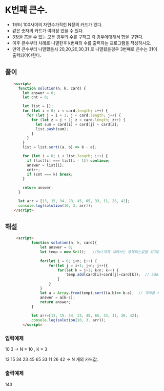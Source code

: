 # K번쨰 큰수.
- 1부터 100사이의 자연수가적힌 N장의 카드가 있다.
- 같은 숫자의 카드가 여러장 있을 수 있다.
- 3장을 뽑을 수 있는 모든 경우의 수를 구하고 각 경우에대해서 합을 구한다.
- 이후 큰수부터 차례로 나열한후 k번쨰의 수를 출력하는 프로그램을 작성하시오.
- 만약 큰수부터 나열했을시 20,20,20,30,31 로 나열됬을경우 3번쨰로 큰수는 31이 출력되어야한다.

## 풀이
```html 
    <script>
      function solution(n, k, card) {
        let answer = 0;
        let cnt = 0;

        let list = [];
        for (let i = 0; i < card.length; i++) {
          for (let j = i + 1; j < card.length; j++) {
            for (let z = j + 1; z < card.length; z++) {
              let sum = card[i] + card[j] + card[z];
              list.push(sum);
            }
          }
        }
        list = list.sort((a, b) => b - a);

        for (let i = 0; i < list.length; i++) {
          if (list[i] === list[i - 1]) continue;
          answer = list[i];
          cnt++;
          if (cnt === k) break;
        }

        return answer;
      }

      let arr = [13, 15, 34, 23, 45, 65, 33, 11, 26, 42];
      console.log(solution(10, 3, arr));
    </script>
   ```
   
## 해설 
```html
     <script>
            function solution(n, k, card){
                let answer = 0;
                let temp = new Set();   //Set객체 내에서는 중복되는값을 갖지않는다.
                
                for(let i = 0; i<n; i++) {
                    for(let j = i+1; j<n; j++){
                        for(let k = j+1; k<n; k++) {
                            temp.add(card[i]+card[j]+card[k]);  // add() 메서드는 Set 객체의 맨 뒤에 주어진 value의 새 요소를 추가합니다.
                        }
                    }
                }
                let a = Array.from(temp).sort((a,b)=> b-a);  // 객체를 배열로전환후 내림차순으로 정렬시킨다.
                answer = a[k-1];   
                return answer;
            }
            
            let arr=[13, 15, 34, 23, 45, 65, 33, 11, 26, 42];
            console.log(solution(10, 3, arr));
        </script>
```       

### 입력예제
10 3       -> N = 10 , K = 3

13 15 34 23 45 65 33 11 26 42   -> N 개의 카드값.


### 출력예제
143


